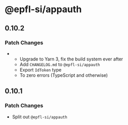 # @epfl-si/appauth

## 0.10.2

### Patch Changes

- - Upgrade to Yarn 3, fix the build system ever after
  - Add `CHANGELOG.md` to `@epfl-si/appauth`
  - Export `IdToken` type
  - To zero errors (TypeScript and otherwise)

## 0.10.1

### Patch Changes

- Split out `@epfl-si/appauth`
